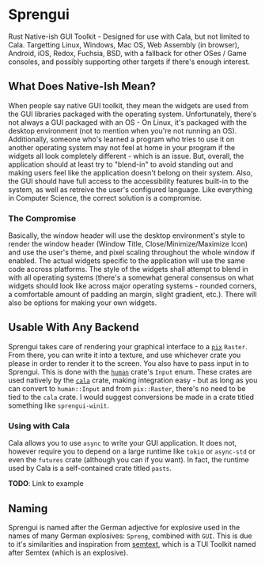 # Sprengui
Rust Native-ish GUI Toolkit - Designed for use with Cala, but not limited to Cala.  Targetting Linux, Windows, Mac OS, Web Assembly (in browser), Android, iOS, Redox, Fuchsia, BSD, with a fallback for other OSes / Game consoles, and possibly supporting other targets if there's enough interest.

## What Does Native-Ish Mean?
When people say native GUI toolkit, they mean the widgets are used from the GUI libraries packaged with the operating system.
Unfortunately, there's not always a GUI packaged with an OS - On Linux, it's packaged with the desktop environment (not to mention when you're not running an OS).
Additionally, someone who's learned a program who tries to use it on another operating system may not feel at home in your program if the widgets all look completely different - which is an issue.  But, overall, the application should at least try to "blend-in" to avoid standing out and making users feel like the application doesn't belong on their system.  Also, the GUI should have full access to the accessibility features built-in to the system, as well as retreive the user's configured language.  Like everything in Computer Science, the correct solution is a compromise.

### The Compromise
Basically, the window header will use the desktop environment's style to render the window header (Window Title, Close/Minimize/Maximize Icon) and use the user's theme, and pixel scaling throughout the whole window if enabled.  The actual widgets specific to the application will use the same code accross platforms.  The style of the widgets shall attempt to blend in with all operating systems (there's a somewhat general consensus on what widgets should look like across major operating systems - rounded corners, a comfortable amount of padding an margin, slight gradient, etc.).  There will also be options for making your own widgets.

## Usable With Any Backend
Sprengui takes care of rendering your graphical interface to a [`pix`](https://crates.io/crates/pix) `Raster`.  From there, you can write it into a texture, and use whichever crate you please in order to render it to the screen.  You also have to pass input in to Sprengui.  This is done with the [`human`](https://crates.io/crates/human) crate's `Input` enum.  These crates are used natively by the [`cala`](https://crates.io/crates/cala) crate, making integration easy - but as long as you can convert to `human::Input` and from `pix::Raster`, there's no need to be tied to the `cala` crate.  I would suggest conversions be made in a crate titled something like `sprengui-winit`.

### Using with Cala
Cala allows you to use `async` to write your GUI application.  It does not, however require you to depend on a large runtime like `tokio` or `async-std` or even the `futures` crate (although you can if you want).  In fact, the runtime used by Cala is a self-contained crate titled `pasts`.

**TODO**: Link to example

## Naming
Sprengui is named after the German adjective for explosive used in the names of many German explosives: `Spreng`, combined with `GUI`.  This is due to it's similarities and inspiration from [semtext](https://github.com/DougLau/semtext), which is a TUI Toolkit named after Semtex (which is an explosive).
